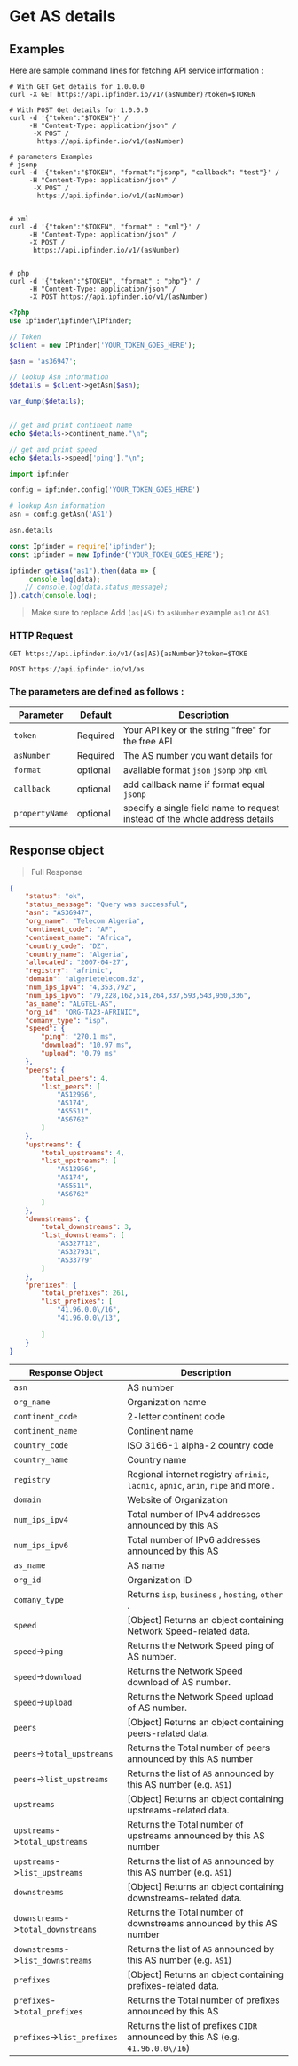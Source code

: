 # Get AS details

## Examples
Here are sample command lines for fetching API service information :

```shell
# With GET Get details for 1.0.0.0
curl -X GET https://api.ipfinder.io/v1/(asNumber)?token=$TOKEN

# With POST Get details for 1.0.0.0
curl -d '{"token":"$TOKEN"}' /
     -H "Content-Type: application/json" /
      -X POST /
       https://api.ipfinder.io/v1/(asNumber)

# parameters Examples
# jsonp
curl -d '{"token":"$TOKEN", "format":"jsonp", "callback": "test"}' /
     -H "Content-Type: application/json" /
      -X POST /
       https://api.ipfinder.io/v1/(asNumber)


# xml 
curl -d '{"token":"$TOKEN", "format" : "xml"}' /
     -H "Content-Type: application/json" /
     -X POST /
      https://api.ipfinder.io/v1/(asNumber)


# php
curl -d '{"token":"$TOKEN", "format" : "php"}' /
     -H "Content-Type: application/json" /
     -X POST https://api.ipfinder.io/v1/(asNumber)
```

```php
<?php 
use ipfinder\ipfinder\IPfinder;

// Token
$client = new IPfinder('YOUR_TOKEN_GOES_HERE'); 

$asn = 'as36947';

// lookup Asn information
$details = $client->getAsn($asn);

var_dump($details);


// get and print continent name  
echo $details->continent_name."\n"; 

// get and print speed
echo $details->speed['ping']."\n"; 

```
```python
import ipfinder

config = ipfinder.config('YOUR_TOKEN_GOES_HERE')

# lookup Asn information
asn = config.getAsn('AS1')

asn.details
```

```javascript
const Ipfinder = require('ipfinder');
const ipfinder = new Ipfinder('YOUR_TOKEN_GOES_HERE');

ipfinder.getAsn("as1").then(data => {
     console.log(data);
    // console.log(data.status_message);
}).catch(console.log);
```

> Make sure to replace Add `(as|AS)` to `asNumber` example `as1` or `AS1`.


### HTTP Request

`GET https://api.ipfinder.io/v1/(as|AS){asNumber}?token=$TOKE`

`POST https://api.ipfinder.io/v1/as`


### The parameters are defined as follows :
Parameter       | Default | Description
---------       | ------- | -----------
`token`         | Required | Your API key or the string "free" for the free API
`asNumber`      | Required | The AS number you want details for
`format`        | optional | available format `json` `jsonp` `php` `xml`
`callback`      | optional | add callback name if format equal `jsonp`
`propertyName`  | optional |  specify a single field name to request instead of the whole address details


## Response object
> Full Response


```json
{
    "status": "ok",
    "status_message": "Query was successful",
    "asn": "AS36947",
    "org_name": "Telecom Algeria",
    "continent_code": "AF",
    "continent_name": "Africa",
    "country_code": "DZ",
    "country_name": "Algeria",
    "allocated": "2007-04-27",
    "registry": "afrinic",
    "domain": "algerietelecom.dz",
    "num_ips_ipv4": "4,353,792",
    "num_ips_ipv6": "79,228,162,514,264,337,593,543,950,336",
    "as_name": "ALGTEL-AS",
    "org_id": "ORG-TA23-AFRINIC",
    "comany_type": "isp",
    "speed": {
        "ping": "270.1 ms",
        "download": "10.97 ms",
        "upload": "0.79 ms"
    },
    "peers": {
        "total_peers": 4,
        "list_peers": [
            "AS12956",
            "AS174",
            "AS5511",
            "AS6762"
        ]
    },
    "upstreams": {
        "total_upstreams": 4,
        "list_upstreams": [
            "AS12956",
            "AS174",
            "AS5511",
            "AS6762"
        ]
    },
    "downstreams": {
        "total_downstreams": 3,
        "list_downstreams": [
            "AS327712",
            "AS327931",
            "AS33779"
        ]
    },
    "prefixes": {
        "total_prefixes": 261,
        "list_prefixes": [
            "41.96.0.0\/16",
            "41.96.0.0\/13",
            
        ]
    }
}
```
Response Object                           | Description
---------                                 | -----------
`asn`                                     | AS number
`org_name`                                | Organization name
`continent_code`                          | 2-letter continent code
`continent_name`                          | Continent name
`country_code`                            |  ISO 3166-1 alpha-2 country code
`country_name`                            |  Country name
`registry`                                | Regional internet registry `afrinic`, `lacnic`, `apnic`, `arin`, `ripe` and more..
`domain`                                  |  Website of Organization
`num_ips_ipv4`                            |  Total number of IPv4 addresses announced by this AS
`num_ips_ipv6`                            |  Total number of IPv6 addresses announced by this AS
`as_name`                                 |  AS name
`org_id`                                  |  Organization ID
`comany_type`                             |  Returns `isp`, `business` , `hosting`, `other` .
`speed`                                   |  [Object] Returns an object containing Network Speed-related data.
`speed`->`ping`                           |  Returns the Network Speed ping of  AS number.
`speed`->`download`                       |  Returns the Network Speed download of  AS number.
`speed`->`upload`                         |  Returns the Network Speed upload of  AS number.
`peers`                                   |  [Object] Returns an object containing peers-related data.
`peers`->`total_upstreams`                |  Returns the Total number of peers announced by this AS number
`peers`->`list_upstreams`                 |  Returns the list of `AS` announced by this AS number (e.g. `AS1`)
`upstreams`                               |  [Object] Returns an object containing upstreams-related data.
`upstreams`->`total_upstreams`            |  Returns the Total number of upstreams announced by this AS number
`upstreams`->`list_upstreams`             |  Returns the list of `AS` announced by this AS number (e.g. `AS1`)
`downstreams`                             |  [Object] Returns an object containing downstreams-related data.
`downstreams`->`total_downstreams`        |  Returns the Total number of downstreams announced by this AS number
`downstreams`->`list_downstreams`         |  Returns the list of `AS` announced by this AS number (e.g. `AS1`)
`prefixes`                                |  [Object] Returns an object containing prefixes-related data.
`prefixes`->`total_prefixes`              |  Returns the Total number of prefixes announced by this AS
`prefixes`->`list_prefixes`               |  Returns the list of prefixes `CIDR` announced by this AS (e.g. `41.96.0.0\/16`)
